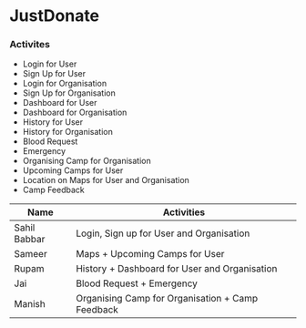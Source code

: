 # JustDonate

### Activites
- Login for User
- Sign Up for User
- Login for Organisation
- Sign Up for Organisation
- Dashboard for User
- Dashboard for Organisation
- History for User
- History for Organisation
- Blood Request 
- Emergency
- Organising Camp for Organisation
- Upcoming Camps for User
- Location on Maps for User and Organisation
- Camp Feedback

| Name | Activities          |
| ------------- | ----------- |
| Sahil Babbar  | Login, Sign up for User and Organisation|
| Sameer        | Maps + Upcoming Camps for User|
| Rupam         | History + Dashboard for User and Organisation|
| Jai           | Blood Request + Emergency|
| Manish        | Organising Camp for Organisation + Camp Feedback|
